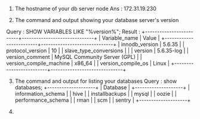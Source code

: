 1) The hostname of your db server node 
Ans : 172.31.19.230

2) The command and output showing your database server's version

Query  : SHOW VARIABLES LIKE "%version%";
Result : 
+-------------------------+------------------------------+
| Variable_name           | Value                        |
+-------------------------+------------------------------+
| innodb_version          | 5.6.35                       |
| protocol_version        | 10                           |
| slave_type_conversions  |                              |
| version                 | 5.6.35-log                   |
| version_comment         | MySQL Community Server (GPL) |
| version_compile_machine | x86_64                       |
| version_compile_os      | Linux                        |
+-------------------------+------------------------------+

3) The command and output for listing your databases
Query : show databases;
+--------------------+
| Database           |
+--------------------+
| information_schema |
| hive               |
| installbackups     |
| mysql              |
| oozie              |
| performance_schema |
| rman               |
| scm                |
| sentry             |
+--------------------+

4) 
